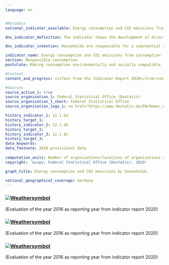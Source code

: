 ```yaml
---
language: en    


#Metadata    
national_indicator_available: Energy consumption and CO2 emissions from consumption    

dns_indicator_definition: The indicator shows the development of direct and indirect energy consumption by households and thus illustrates the strain placed on energy by the consumption activities of households.    

dns_indicator_intention: Households are responsible for a substantial share of the energy consumption in an economy as well as the carbon dioxide emissions that are closely linked to energy consumption. However, energy consumption is not confined to the domestic economy alone, but also extends to the production of imported goods abroad. The indicator therefore provides additional information on the global environmental impact of consumption activities. A reduction in energy consumption will conserve resources both domestically and abroad and will curb carbon dioxide emissions that are harmful to the environment. The goal of the Federal Government is therefore to continuously lower energy consumption associated with consumption.    

indicator_name: Energy consumption and CO2 emissions from consumption    
section: Responsible consumption    
postulate: Making consumption environmentally and socially compatible    

#Content    
content_and_progress: <i>Text from the Indicator Report 2020</i><br><br>The data are derived from the environmental-economic accounts of the Federal Statistical Office based on the energy balances from the AGEB (Energy Balance Association) and on the emission reporting of the German Environment Agency.<br><br>Households consume energy directly, for example, for heating or through the consumption of fuels for road transport. In addition to this direct energy consumption, substantial amounts of energy are consumed in the production of goods for private consumption. This indirect energy consumption occurs domestically and abroad, among both the direct producers of the consumer goods and their suppliers. Both forms are recorded by this indicator.<br><br>The same applies to the emissions of carbon dioxide (CO2), presented here as an index for information purposes. In addition to the direct emissions by households caused by the combustion of fuels, much greater quantities of emissions are generated indirectly during the production of consumer goods. The depicted key figure includes both direct as well as indirect emissions.<br><br>Closer analysis of the time series reveals a wavelike trend in energy consumption due to the consumption activities of households with a slight increase of 1.9 % from 2005 until 2010. Between 2010 and 2012, energy consumption by households declined steadily by a total of 5.3 %. In 2013, however, consumption increased by 1.9 % year on year, while in 2014 it decreased by 6.2 % compared with the previous year. According to provisional results, energy consumption in 2015 increased again by 2.0 % year on year. The value of the indicator in 2015 decreased by a total of 5.7 % compared with 2005. However, there are currently no signs of a continuous reduction.<br><br>In 2015, direct energy consumption by households accounted for 39.2 % of overall household energy consumption. Of this amount, energy sources including electricity and district heating accounted for 62.6 % and fuels for 37.4 %. The greater proportion of overall energy consumption at 60.8 % was indirect energy consumption associated with the production of consumer goods domestically and abroad.<br><br>Energy consumption is differentiated according to areas of demand such as housing, mobility, food, other products and services. Most energy is consumed in the sectors of housing, transport and food. In 2015, housing was the sector with the highest consumption of roughly 3,324 petajoules (35.6 % of total household consumption). The losses occurring during the generation of electricity and district heating for households are included here as indirect consumption.<br><br>The development of energy-related CO2 emissions shows a pattern similar to that of energy consumption. In 2015, CO2 emissions by households, including the emission content of consumer goods and emissions from the combustion of biomass, amounted to 638 million tonnes, which was thus a 1.0% decline compared with 2005. The combustion of fuels accounted for 33.3 % of emissions, with the remaining 66.7 % accounted for by the production of consumer goods. Between 2005 and 2015, direct CO2 emissions decreased by 2.5 %, although the emission content of consumer goods increased by 2.5 %.    

#Sources    
source_active_1: true
source_organisation_1: Federal Statistical Office (Destatis)
source_organisation_1_short: Federal Statistical Office
source_organisation_logo_1: <a href="https://www.destatis.de/EN/Home/_node.html"><img src="https://g205sdgs.github.io/sdg-indicators/public/logosEn/destatis.png" alt=" Federal Statistical Office" title="Click here to visit the homepage of the organization" /></a>    

history_indicator_1: 12.1.ba                     
history_target_1:  
history_indicator_2: 12.1.bb                     
history_target_2:  
history_indicator_3: 12.1.bc                     
history_target_3:      
data_keywords:    
data_footnote: 2016 provisional data    
    
computation_units: Number of organisations/locations of organisations and number of employees in thousands    
copyright: '&copy; Federal Statistical Office (Destatis), 2020'    

graph_title: Energy consumption and CO2 emissions by households    

national_geographical_coverage: Germany    
---    
```

<div>
  <div class="my-header">
    <h3>
      <a href="https://sustainabledevelopment-deutschland.github.io/en/status/"><img src="https://g205sdgs.github.io/sdg-indicators/public/Wettersymbole/Sonne.png" title="If the trend continues, the target value will be met or the difference between the target value and the current value will be less than 5&nbsp;%" alt="Weathersymbol" />
      </a>
    </h3>
  </div>
  <div class="my-header-note">
    <span>(Evaluation of the year 2016 as reporting year from indicator report 2020)</span>
  </div>
</div>
<div>
  <div class="my-header">
    <h3>
      <a href="https://sustainabledevelopment-deutschland.github.io/en/status/"><img src="https://g205sdgs.github.io/sdg-indicators/public/Wettersymbole/Leicht bewölkt.png" title="If the trend continues, the indicator will be presumably miss its target by at least 5&nbsp;% and at most 20&nbsp;% of the difference between the target value and the current value" alt="Weathersymbol" />
      </a>
    </h3>
  </div>
  <div class="my-header-note">
    <span>(Evaluation of the year 2016 as reporting year from indicator report 2020)</span>
  </div>
</div>
<div>
  <div class="my-header">
    <h3>
      <a href="https://sustainabledevelopment-deutschland.github.io/en/status/"><img src="https://g205sdgs.github.io/sdg-indicators/public/Wettersymbole/Blitz.png" title="The indicator is not moving in the right direction so that the gap to the target value is widening" alt="Weathersymbol" />
      </a>
    </h3>
  </div>
  <div class="my-header-note">
    <span>(Evaluation of the year 2016 as reporting year from indicator report 2020)</span>
  </div>
</div>